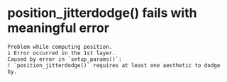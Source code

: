 # position_jitterdodge() fails with meaningful error

    Problem while computing position.
    i Error occurred in the 1st layer.
    Caused by error in `setup_params()`:
    ! `position_jitterdodge()` requires at least one aesthetic to dodge by.

